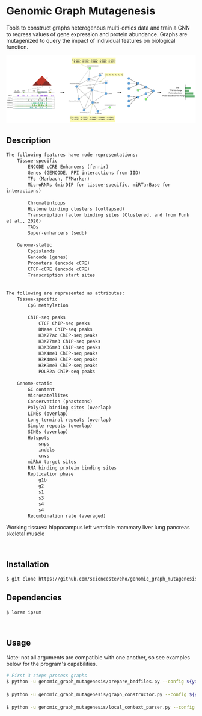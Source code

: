 # Genomic Graph Mutagenesis
Tools to construct graphs heterogenous multi-omics data and train a GNN to regress values of gene expression and protein abundance. Graphs are mutagenized to query the impact of individual features on biological function.
&nbsp;

<div align="center">
    <img src='docs/_static/placeholder.png'>
</div>

## Description
    The following features have node representations:
        Tissue-specific
            ENCODE cCRE Enhancers (fenrir)
            Genes (GENCODE, PPI interactions from IID)
            TFs (Marbach, TFMarker)
            MicroRNAs (mirDIP for tissue-specific, miRTarBase for interactions)

            Chromatinloops
            Histone binding clusters (collapsed)
            Transcription factor binding sites (Clustered, and from Funk et al., 2020)
            TADs
            Super-enhancers (sedb)

        Genome-static
            Cpgislands
            Gencode (genes)
            Promoters (encode cCRE)
            CTCF-cCRE (encode cCRE)
            Transcription start sites


    The following are represented as attributes:
        Tissue-specific
            CpG methylation

            ChIP-seq peaks
                CTCF ChIP-seq peaks
                DNase ChIP-seq peaks
                H3K27ac ChIP-seq peaks
                H3K27me3 ChIP-seq peaks
                H3K36me3 ChIP-seq peaks
                H3K4me1 ChIP-seq peaks
                H3K4me3 ChIP-seq peaks
                H3K9me3 ChIP-seq peaks
                POLR2a ChIP-seq peaks

        Genome-static
            GC content
            Microsatellites
            Conservation (phastcons)
            Poly(a) binding sites (overlap)
            LINEs (overlap)
            Long terminal repeats (overlap)
            Simple repeats (overlap)
            SINEs (overlap)
            Hotspots
                snps
                indels
                cnvs 
            miRNA target sites
            RNA binding protein binding sites
            Replication phase
                g1b
                g2
                s1
                s3
                s4
                s4
            Recombination rate (averaged)


Working tissues:
    hippocampus
    left ventricle
    mammary
    liver
    lung
    pancreas
    skeletal muscle

&nbsp;

## Installation

```sh
$ git clone https://github.com/sciencesteveho/genomic_graph_mutagenesis.git
```

## Dependencies

```sh
$ lorem ipsum
```
&nbsp;

## Usage


Note: not all arguments are compatible with one another, so see examples below for the program's capabilities.
```sh
# First 3 steps process graphs
$ python -u genomic_graph_mutagenesis/prepare_bedfiles.py --config ${yaml}

$ python -u genomic_graph_mutagenesis/graph_constructor.py --config ${yaml}

$ python -u genomic_graph_mutagenesis/local_context_parser.py --config ${yaml}
```
